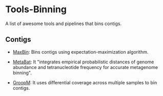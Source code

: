 # Tools-Binning
A list of awesome tools and pipelines that bins contigs.

Contigs
-------------------------------------
* [MaxBin](https://microbiomejournal.biomedcentral.com/articles/10.1186/2049-2618-2-26): Bins contigs using expectation-maximization algorithm.

* [MetaBat](https://bitbucket.org/berkeleylab/metabat): It "integrates empirical probabilistic distances of genome abundance and tetranucleotide frequency for accurate metagenome binning".

* [GroopM](http://ecogenomics.github.io/GroopM/): It uses differential coverage across multiple samples to bin contigs.